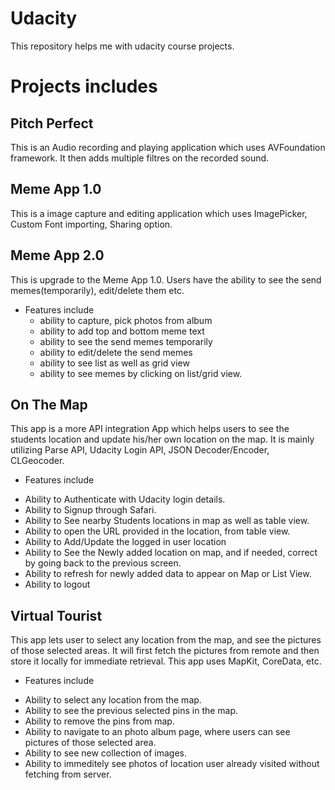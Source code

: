 # Udacity
This repository helps me with udacity course projects.

# Projects includes
## Pitch Perfect
This is an Audio recording and playing application which uses AVFoundation framework. It then adds multiple filtres on the recorded sound. 

## Meme App 1.0
This is a image capture and editing application which uses ImagePicker, Custom Font importing, Sharing option. 

## Meme App 2.0 
This is upgrade to the Meme App 1.0. Users have the ability to see the send memes(temporarily), edit/delete them etc. 
- Features include
  * ability to capture, pick photos from album
  * ability to add top and bottom meme text
  * ability to see the send memes temporarily
  * ability to edit/delete the send memes
  * ability to see list as well as grid view
  * ability to see memes by clicking on list/grid view.
 
## On The Map
This app is a more API integration App which helps users to see the students location and update his/her own location on the map. It is mainly utilizing Parse API, Udacity Login API, JSON Decoder/Encoder, CLGeocoder. 

- Features include
 * Ability to Authenticate with Udacity login details.
 * Ability to Signup through Safari.
 * Ability to See nearby Students locations in map as well as table view.
 * Ability to open the URL provided in the location, from table view.
 * Ability to Add/Update the logged in user location
 * Ability to See the Newly added location on map, and if needed, correct by going back to the previous screen.
 * Ability to refresh for newly added data to appear on Map or List View.
 * Ability to logout

## Virtual Tourist
This app lets user to select any location from the map, and see the pictures of those selected areas. It will first fetch the pictures from remote and then store it locally for immediate retrieval. This app uses MapKit, CoreData, etc. 

- Features include 
 * Ability to select any location from the map.
 * Ability to see the previous selected pins in the map. 
 * Ability to remove the pins from map. 
 * Ability to navigate to an photo album page, where users can see pictures of those selected area. 
 * Ability to see new collection of images. 
 * Ability to immeditely see photos of location user already visited without fetching from server. 
